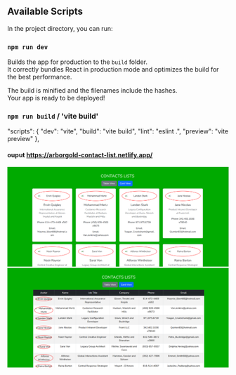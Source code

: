  ## Available Scripts

In the project directory, you can run:

### `npm run dev`

Builds the app for production to the `build` folder.\
It correctly bundles React in production mode and optimizes the build for the best performance.

The build is minified and the filenames include the hashes.\
Your app is ready to be deployed!

### `npm run build` / 'vite build'

"scripts": {
"dev": "vite",
"build": "vite build",
"lint": "eslint .",
"preview": "vite preview"
},

#### ouput https://arborgold-contact-list.netlify.app/
![card-view](src/assets/image/card-view.png)
![table-view](src/assets/image/table-view.png)
